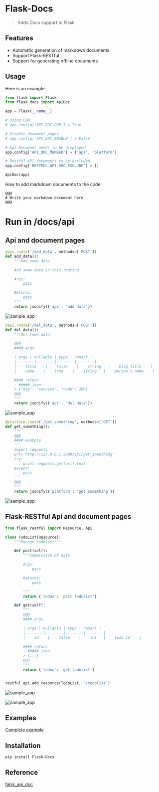 # Flask-Docs

> Adds Docs support to Flask.

Features
-----

- Automatic generation of markdown documents
- Support Flask-RESTful
- Support for generating offline documents

Usage
-----

Here is an example:

```python
from flask import Flask
from flask_docs import ApiDoc

app = Flask(__name__)

# Using CDN
# app.config['API_DOC_CDN'] = True

# Disable document pages
# app.config['API_DOC_ENABLE'] = False

# Api Document needs to be displayed
app.config['API_DOC_MEMBER'] = ['api', 'platform']

# Restful API documents to be excluded
app.config['RESTFUL_API_DOC_EXCLUDE'] = []

ApiDoc(app)
```

How to add markdown documents to the code:
```
@@@
# Write your markdown document here
@@@
```

# Run in /docs/api

Api and document pages
-----

```python
@api.route('/add_data', methods=['POST'])
def add_data():
    """Add some data

    Add some data in this routing

    Args:
        pass

    Returns:
        pass
    """
    return jsonify({'api': 'add data'})
```

![sample_app](flask_docs/assets/sample_app_add.png)

```python
@api.route('/del_data', methods=['POST'])
def del_data():
    """Del some data

    @@@
    #### args

    | args | nullable | type | remark |
    |--------|--------|--------|--------|
    |    title    |    false    |    string   |    blog title    |
    |    name    |    true    |    string   |    person's name    |

    #### return
    - ##### json
    > {"msg": "success", "code": 200}
    @@@
    """
    return jsonify({'api': 'del data'})
```

![sample_app](flask_docs/assets/sample_app_del.png)

````python
@platform.route('/get_something', methods=['GET'])
def get_something():
    """
    @@@
    #### example
    ```
    import requests
    url='http://127.0.0.1:5000/api/get_something'
    try:
        print requests.get(url).text
    except:
        pass
    ```
    @@@
    """
    return jsonify({'platform': 'get something'})
````

![sample_app](flask_docs/assets/sample_app_get.png)

Flask-RESTful Api and document pages
-----

```python
from flask_restful import Resource, Api

class TodoList(Resource):
    """Manage todolist"""

    def post(self):
        """Submission of data

        Args:
            pass

        Returns:
            pass

        """
        return {'todos': 'post todolist'}

    def get(self):
        """
        @@@
        #### args

        | args | nullable | type | remark |
        |--------|--------|--------|--------|
        |    id    |    false    |    int   |    todo id    |

        #### return
        - ##### json
        > {...}
        @@@
        """
        return {'todos': 'get todolist'}


restful_api.add_resource(TodoList, '/todolist')
```

![sample_app](flask_docs/assets/sample_app_restful_post.png)

![sample_app](flask_docs/assets/sample_app_restful_get.png)

Examples
-----

[Complete example][examples]

Installation
-----

`pip install Flask-Docs`

Reference
-----

[falsk_api_doc](https://github.com/tobyqin/flask_api_doc/)

[examples]: https://github.com/kwkwc/flask-docs/tree/master/examples

